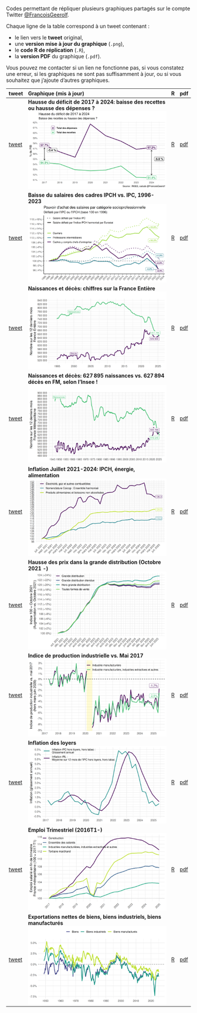 Codes permettant de répliquer plusieurs graphiques partagés sur le
compte Twitter [@FrancoisGeerolf](https://twitter.com/FrancoisGeerolf).

Chaque ligne de la table correspond à un tweet contenant :

-   le lien vers le **tweet** original,
-   une **version mise à jour du graphique** (`.png`),
-   le **code R de réplication** (`.R`),
-   la **version PDF** du graphique (`.pdf`).

Vous pouvez me contacter si un lien ne fonctionne pas, si vous constatez
une erreur, si les graphiques ne sont pas suffisamment à jour, ou si
vous souhaitez que j’ajoute d’autres graphiques.

<table>
<colgroup>
<col style="width: 3%" />
<col style="width: 91%" />
<col style="width: 1%" />
<col style="width: 2%" />
</colgroup>
<thead>
<tr class="header">
<th style="text-align: left;">tweet</th>
<th style="text-align: left;">Graphique (mis à jour)</th>
<th style="text-align: left;">R</th>
<th style="text-align: left;">pdf</th>
</tr>
</thead>
<tbody>
<tr class="odd">
<td style="text-align: left;"><a
href="https://x.com/FrancoisGeerolf/status/1945587985228980306">tweet</a></td>
<td style="text-align: left;"><strong>Hausse du déficit de 2017 à 2024:
baisse des recettes ou hausse des dépenses ?</strong><br><img
src="png/1945587985228980306-deficit-recettes-depenses.png" /></td>
<td style="text-align: left;"><a
href="https://github.com/Francois-Geerolf/twitter/blob/main/R/1945587985228980306-deficit-recettes-depenses.R">R</a></td>
<td style="text-align: left;"><a
href="https://github.com/Francois-Geerolf/twitter/blob/main/pdf/1945587985228980306-deficit-recettes-depenses.pdf">pdf</a></td>
</tr>
<tr class="even">
<td style="text-align: left;"><a
href="https://x.com/FrancoisGeerolf/status/1938858533727916434">tweet</a></td>
<td style="text-align: left;"><strong>Baisse du salaires des cadres IPCH
vs. IPC, 1996-2023</strong><br><img
src="png/1938858533727916434-salaires-1996.png" /></td>
<td style="text-align: left;"><a
href="https://github.com/Francois-Geerolf/twitter/blob/main/R/1938858533727916434-salaires-1996.R">R</a></td>
<td style="text-align: left;"><a
href="https://github.com/Francois-Geerolf/twitter/blob/main/pdf/1938858533727916434-salaires-1996.pdf">pdf</a></td>
</tr>
<tr class="odd">
<td style="text-align: left;"><a
href="https://x.com/FrancoisGeerolf/status/1917855106449448963">tweet</a></td>
<td style="text-align: left;"><strong>Naissances et décès: chiffres sur
la France Entière</strong><br><img
src="png/1917855106449448963-naissances-deces-FE.png" /></td>
<td style="text-align: left;"><a
href="https://github.com/Francois-Geerolf/twitter/blob/main/R/1917855106449448963-naissances-deces-FE.R">R</a></td>
<td style="text-align: left;"><a
href="https://github.com/Francois-Geerolf/twitter/blob/main/pdf/1917855106449448963-naissances-deces-FE.pdf">pdf</a></td>
</tr>
<tr class="even">
<td style="text-align: left;"><a
href="https://x.com/FrancoisGeerolf/status/1879257670223573007">tweet</a></td>
<td style="text-align: left;"><strong>Naissances et décès: 627 895
naissances vs. 627 894 décès en FM, selon l’Insee !</strong><br><img
src="png/1879257670223573007-naissances-deces-FM.png" /></td>
<td style="text-align: left;"><a
href="https://github.com/Francois-Geerolf/twitter/blob/main/R/1879257670223573007-naissances-deces-FM.R">R</a></td>
<td style="text-align: left;"><a
href="https://github.com/Francois-Geerolf/twitter/blob/main/pdf/1879257670223573007-naissances-deces-FM.pdf">pdf</a></td>
</tr>
<tr class="odd">
<td style="text-align: left;"><a
href="https://x.com/FrancoisGeerolf/status/1832855610448048625">tweet</a></td>
<td style="text-align: left;"><strong>Inflation Juillet 2021-2024: IPCH,
énergie, alimentation</strong><br><img
src="png/1832855610448048625-inflation-2021.png" /></td>
<td style="text-align: left;"><a
href="https://github.com/Francois-Geerolf/twitter/blob/main/R/1832855610448048625-inflation-2021.R">R</a></td>
<td style="text-align: left;"><a
href="https://github.com/Francois-Geerolf/twitter/blob/main/pdf/1832855610448048625-inflation-2021.pdf">pdf</a></td>
</tr>
<tr class="even">
<td style="text-align: left;"><a
href="https://x.com/FrancoisGeerolf/status/1826530570236469418">tweet</a></td>
<td style="text-align: left;"><strong>Hausse des prix dans la grande
distribution (Octobre 2021 -)</strong><br><img
src="png/1826530570236469418-grande-distribution.png" /></td>
<td style="text-align: left;"><a
href="https://github.com/Francois-Geerolf/twitter/blob/main/R/1826530570236469418-grande-distribution.R">R</a></td>
<td style="text-align: left;"><a
href="https://github.com/Francois-Geerolf/twitter/blob/main/pdf/1826530570236469418-grande-distribution.pdf">pdf</a></td>
</tr>
<tr class="odd">
<td style="text-align: left;"><a
href="https://x.com/FrancoisGeerolf/status/1816121032928874928">tweet</a></td>
<td style="text-align: left;"><strong>Indice de production industrielle
vs. Mai 2017</strong><br><img
src="png/1816121032928874928-IPI.png" /></td>
<td style="text-align: left;"><a
href="https://github.com/Francois-Geerolf/twitter/blob/main/R/1816121032928874928-IPI.R">R</a></td>
<td style="text-align: left;"><a
href="https://github.com/Francois-Geerolf/twitter/blob/main/pdf/1816121032928874928-IPI.pdf">pdf</a></td>
</tr>
<tr class="even">
<td style="text-align: left;"><a
href="https://x.com/FrancoisGeerolf/status/1519713704857718784">tweet</a></td>
<td style="text-align: left;"><strong>Inflation des
loyers</strong><br><img
src="png/1519713704857718784-inflation-loyers.png" /></td>
<td style="text-align: left;"><a
href="https://github.com/Francois-Geerolf/twitter/blob/main/R/1519713704857718784-inflation-loyers.R">R</a></td>
<td style="text-align: left;"><a
href="https://github.com/Francois-Geerolf/twitter/blob/main/pdf/1519713704857718784-inflation-loyers.pdf">pdf</a></td>
</tr>
<tr class="odd">
<td style="text-align: left;"><a
href="https://x.com/FrancoisGeerolf/status/1487713516127768576">tweet</a></td>
<td style="text-align: left;"><strong>Emploi Trimestriel
(2016T1-)</strong><br><img
src="png/1487713516127768576-emploi-trimestriel.png" /></td>
<td style="text-align: left;"><a
href="https://github.com/Francois-Geerolf/twitter/blob/main/R/1487713516127768576-emploi-trimestriel.R">R</a></td>
<td style="text-align: left;"><a
href="https://github.com/Francois-Geerolf/twitter/blob/main/pdf/1487713516127768576-emploi-trimestriel.pdf">pdf</a></td>
</tr>
<tr class="even">
<td style="text-align: left;"><a
href="https://x.com/FrancoisGeerolf/status/1487364702841749504">tweet</a></td>
<td style="text-align: left;"><strong>Exportations nettes de biens,
biens industriels, biens manufacturés</strong><br><img
src="png/1487364702841749504-exportations-nettes.png" /></td>
<td style="text-align: left;"><a
href="https://github.com/Francois-Geerolf/twitter/blob/main/R/1487364702841749504-exportations-nettes.R">R</a></td>
<td style="text-align: left;"><a
href="https://github.com/Francois-Geerolf/twitter/blob/main/pdf/1487364702841749504-exportations-nettes.pdf">pdf</a></td>
</tr>
</tbody>
</table>

